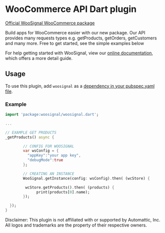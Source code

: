 # WooCommerce API Dart plugin

[Official WooSignal WooCommerce package](https://woosignal.com)

Build apps for WooCommerce easier with our new package.
Our API provides many requests types e.g. getProducts, getOrders, getCustomers and many more.
Free to get started, see the simple examples below

For help getting started with WooSignal, view our
[online documentation](https://woosignal.com/docs/api/1.0/overview), which offers a more detail guide.

## Usage
To use this plugin, add `woosignal` as a [dependency in your pubspec.yaml file](https://flutter.io/platform-plugins/).

### Example

``` dart
import 'package:woosignal/woosignal.dart';

...

// EXAMPLE GET PRODUCTS
_getProducts() async {

        // CONFIG FOR WOOSIGNAL
        var wsConfig = {
          "appKey":"your app key",
          "debugMode":true
        };

        // CREATING AN INSTANCE
        WooSignal.getInstance(config: wsConfig).then( (wcStore) {

         wcStore.getProducts().then( (products) {
              print(products[0].name);
        });

  });
}
```

Disclaimer: This plugin is not affiliated with or supported by Automattic, Inc. All logos and trademarks are the property of their respective owners.